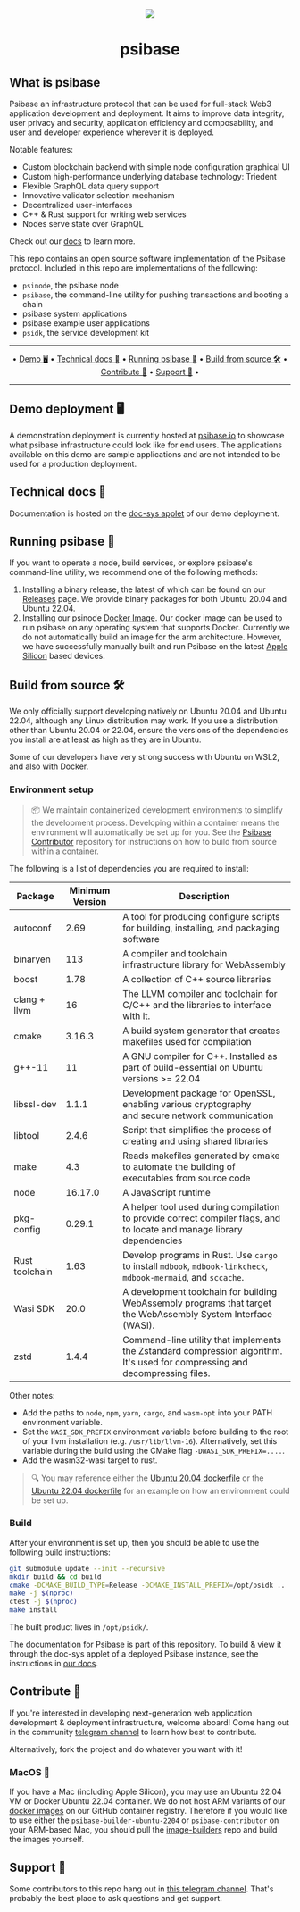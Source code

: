 <div align="center">
  <img src="https://about.psibase.io/assets/logo-psibase-green.0714b8ee.svg" />
</div>
<h1 align="center">
  psibase
</h1>

## What is psibase

Psibase an infrastructure protocol that can be used for full-stack Web3 application development and deployment. It aims to improve data integrity, user privacy and security, application efficiency and composability, and user and developer experience wherever it is deployed.

Notable features:
* Custom blockchain backend with simple node configuration graphical UI
* Custom high-performance underlying database technology: Triedent
* Flexible GraphQL data query support
* Innovative validator selection mechanism
* Decentralized user-interfaces
* C++ & Rust support for writing web services
* Nodes serve state over GraphQL 

Check out our [docs](https://doc-sys.psibase.io/) to learn more.

This repo contains an open source software implementation of the Psibase protocol. Included in this repo are implementations of the following:

- `psinode`, the psibase node
- `psibase`, the command-line utility for pushing transactions and booting a chain
- psibase system applications 
- psibase example user applications
- `psidk`, the service development kit

-------

<p align="center">
    &bull;
    <a href="#demo-deployment-%EF%B8%8F">Demo 🖥️</a> &bull;
    <a href="#technical-docs-">Technical docs 📓</a> &bull;
    <a href="#running-psibase-">Running psibase 🚀</a> &bull;
    <a href="#build-from-source-%EF%B8%8F">Build from source 🛠️</a> &bull;
    <a href="#contribute-">Contribute 🧬</a> &bull;
    <a href="#support-">Support 📱</a> &bull;
</p>

-------

## Demo deployment 🖥️

A demonstration deployment is currently hosted at [psibase.io](https://psibase.io) to showcase what psibase infrastructure could look like for end users. The applications available on this demo are sample applications and are not intended to be used for a production deployment.

## Technical docs 📓

Documentation is hosted on the [doc-sys applet](https://doc-sys.psibase.io/) of our demo deployment.

## Running psibase 🚀

If you want to operate a node, build services, or explore psibase's command-line utility, we recommend one of the following methods:
1. Installing a binary release, the latest of which can be found on our [Releases](https://github.com/gofractally/psibase/releases) page. We provide binary packages for both Ubuntu 20.04 and Ubuntu 22.04.
2. Installing our psinode [Docker Image](https://github.com/gofractally/psinode-docker-image/pkgs/container/psinode). Our docker image can be used to run psibase on any operating system that supports Docker. Currently we do not automatically build an image for the arm architecture. However, we have successfully manually built and run Psibase on the latest [Apple Silicon](https://support.apple.com/en-us/HT211814) based devices. 


## Build from source 🛠️

We only officially support developing natively on Ubuntu 20.04 and Ubuntu 22.04, although any Linux distribution may work. If you use a distribution other than Ubuntu 20.04 or 22.04, ensure the versions of the dependencies you install are at least as high as they are in Ubuntu.

Some of our developers have very strong success with Ubuntu on WSL2, and also with Docker.

### Environment setup

> 📦 We maintain containerized development environments to simplify the development process. Developing within a container means the environment will automatically be set up for you. See the [Psibase Contributor](https://github.com/gofractally/psibase-contributor) repository for instructions on how to build from source within a container.

The following is a list of dependencies you are required to install:

| Package                    | Minimum Version | Description                                                                                                                         |
| -------------------------- | --------------- | ----------------------------------------------------------------------------------------------------------------------------------- |
| autoconf                   | 2.69            | A tool for producing configure scripts for building, installing, and packaging software                                             |
| binaryen                   | 113             | A compiler and toolchain infrastructure library for WebAssembly                                                                     |
| boost                      | 1.78            | A collection of C++ source libraries                                                                                                |
| clang + llvm               | 16              | The LLVM compiler and toolchain for C/C++ and the libraries to interface with it.                                                   |
| cmake                      | 3.16.3          | A build system generator that creates makefiles used for compilation                                                                |
| g++-11                     | 11              | A GNU compiler for C++. Installed as part of build-essential on Ubuntu versions >= 22.04                                            |
| libssl-dev                 | 1.1.1           | Development package for OpenSSL, enabling various cryptography and secure network communication                                     |
| libtool                    | 2.4.6           | Script that simplifies the process of creating and using shared libraries                                                           |
| make                       | 4.3             | Reads makefiles generated by cmake to automate the building of executables from source code                                         |
| node                       | 16.17.0         | A JavaScript runtime                                                                                                                |
| pkg-config                 | 0.29.1          | A helper tool used during compilation to provide correct compiler flags, and to locate and manage library dependencies              |
| Rust toolchain             | 1.63            | Develop programs in Rust. Use `cargo` to install `mdbook`, `mdbook-linkcheck`, `mdbook-mermaid`, and `sccache`.                     |
| Wasi SDK                   | 20.0            | A development toolchain for building WebAssembly programs that target the WebAssembly System Interface (WASI).                      |
| zstd                       | 1.4.4           | Command-line utility that implements the Zstandard compression algorithm. It's used for compressing and decompressing files.        |

Other notes:
* Add the paths to `node`, `npm`, `yarn`, `cargo`, and `wasm-opt` into your PATH environment variable.
* Set the `WASI_SDK_PREFIX` environment variable before building to the root of your llvm installation (e.g. `/usr/lib/llvm-16`). Alternatively, set this variable during the build using the CMake flag `-DWASI_SDK_PREFIX=....`.
* Add the wasm32-wasi target to rust.

> 🔍 You may reference either the [Ubuntu 20.04 dockerfile](https://github.com/gofractally/image-builders/blob/main/docker/ubuntu-2004-builder.Dockerfile) or the [Ubuntu 22.04 dockerfile](https://github.com/gofractally/image-builders/blob/main/docker/ubuntu-2204-builder.Dockerfile) for an example on how an environment could be set up.

### Build

After your environment is set up, then you should be able to use the following build instructions:

```sh
git submodule update --init --recursive
mkdir build && cd build
cmake -DCMAKE_BUILD_TYPE=Release -DCMAKE_INSTALL_PREFIX=/opt/psidk ..
make -j $(nproc)
ctest -j $(nproc)
make install
```

The built product lives in `/opt/psidk/`.

The documentation for Psibase is part of this repository. To build & view it through the doc-sys applet of a deployed Psibase instance, see the instructions in [our docs](https://doc-sys.psibase.io/documentation.html).

## Contribute 🧬

If you're interested in developing next-generation web application development & deployment infrastructure, welcome aboard! Come hang out in the community [telegram channel](https://t.me/psibase_developers) to learn how best to contribute.

Alternatively, fork the project and do whatever you want with it!

### MacOS 🍏

If you have a Mac (including Apple Silicon), you may use an Ubuntu 22.04 VM or Docker Ubuntu 22.04 container. We do not host ARM variants of our [docker images](https://github.com/orgs/gofractally/packages?repo_name=image-builders) on our GitHub container registry. Therefore if you would like to use either the `psibase-builder-ubuntu-2204` or `psibase-contributor` on your ARM-based Mac, you should pull the [image-builders](https://github.com/gofractally/image-builders) repo and build the images yourself.

## Support 📱

Some contributors to this repo hang out in [this telegram channel](https://t.me/psibase_developers). That's probably the best place to ask questions and get support.
